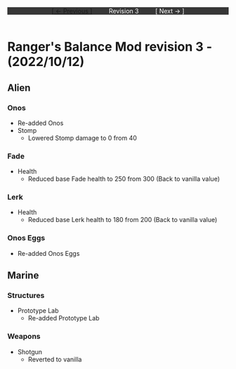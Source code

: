 <div style="width:100%;background-color:#373737;color:#FFFFFF;text-align:center">
<div style="display:inline-block;float:left;padding-left:20%">
<a href="revision2">
[ <- Previous ]
</a>
</div>
<div style="display:inline-block;">
Revision 3
</div>
<div style="display:inline-block;float:right;padding-right:20%">
[ Next -> ]
</div>
</div>

<br />

# Ranger's Balance Mod revision 3 - (2022/10/12)
## Alien

### Onos
* Re-added Onos
* Stomp
  * Lowered Stomp damage to 0 from 40

### Fade
* Health
  * Reduced base Fade health to 250 from 300 (Back to vanilla value)

### Lerk
* Health
  * Reduced base Lerk health to 180 from 200 (Back to vanilla value)

### Onos Eggs
* Re-added Onos Eggs

## Marine

### Structures
* Prototype Lab
  * Re-added Prototype Lab

### Weapons
* Shotgun
  * Reverted to vanilla

<br/>

